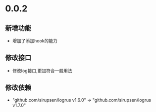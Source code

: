 # 0.0.2

## 新增功能

+ 增加了添加hook的能力

## 修改接口

+ 修改log接口,更加符合一般用法

## 修改依赖

+ "github.com/sirupsen/logrus v1.6.0" -> "github.com/sirupsen/logrus v1.7.0"